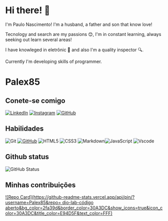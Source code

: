 # Hi there! 👋


I'm Paulo Nascimento!
I'm a husband, a father  and son that know love!

Tecnology and search are my passions 😊, I'm in constant learning, always seeking out learn several areas!

I have knowleged in eletrônic 🔧 and also I'm a quality inspector 🔍.

Currently I'm developing skills of programmer.


# Palex85
## Conete-se comigo
[![LinkedIn](https://img.shields.io/badge/LinkedIn-0077B5?style=for-the-badge&logo=linkedin&logoColor=white)](https://www.linkedin.com/in/https://www.linkedin.com/in/paulo-nascimento-7147408b//)
[![Instagram](https://img.shields.io/badge/-Instagram-%23E4405F?style=for-the-badge&logo=instagram&logoColor=white)](https://www.instagram.com/https://www.instagram.com/p.a_nasci//)
[![GitHub](https://img.shields.io/badge/GitHub-100000?style=for-the-badge&logo=github&logoColor=white)](https://github.com/Palex85)
## Habilidades
![Git](https://img.shields.io/badge/GIT-E44C30?style=for-the-badge&logo=git&logoColor=white) [![GitHub](https://img.shields.io/badge/GitHub-100000?style=for-the-badge&logo=github&logoColor=white)](https://github.com/SEUUSERNAME) ![HTML5](https://img.shields.io/badge/HTML5-E34F26?style=for-the-badge&logo=html5&logoColor=white) ![CSS3](https://img.shields.io/badge/CSS3-1572B6?style=for-the-badge&logo=css3&logoColor=white)
![Markdown](https://img.shields.io/badge/Markdown-000?style=for-the-badge&logo=markdown)![JavaScript](https://img.shields.io/badge/JavaScript-F7DF1E?style=for-the-badge&logo=javascript&logoColor=black) ![Vscode](https://img.shields.io/badge/Vscode-007ACC?style=for-the-badge&logo=visual-studio-code&logoColor=white) 
## Github status
![GitHub Status](https://github-readme-stats.vercel.app/api?username=Palex85&theme=transparent&bg_color=009&border_color=30A3DC&show_icons=true&icon_color=30A3DC&title_color=E94D5E&text_color=FFF)
## Minhas contribuições
[![Repo Card](https://github-readme-stats.vercel.app/api/pin/?username=Palex85&repo=
dio-lab-código aberto&bg_color=2fa39d&border_color=30A3DC&show_icons=true&icon_color=30A3DC&title_color=E94D5F&text_color=FFF)](https://github.com/Palex85/SEUREPOSITORIO)
